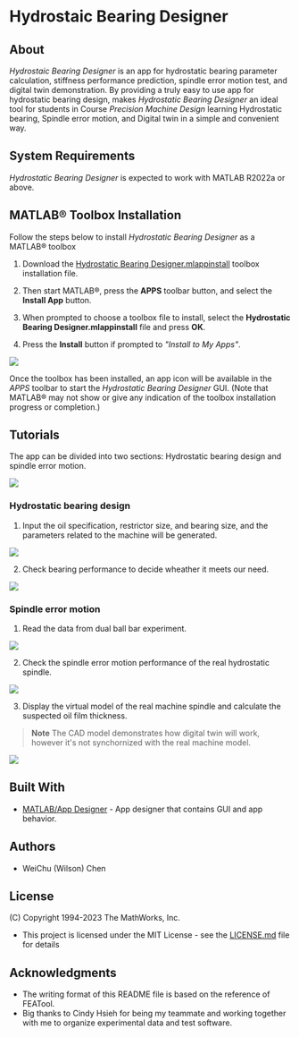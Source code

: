 # Hydrostaic Bearing Designer 


## About


_Hydrostaic Bearing Designer_ is an app for hydrostatic bearing parameter calculation, stiffness performance prediction, spindle error motion test, and digital twin demonstration. By providing a truly easy to use app for hydrostatic bearing design, makes _Hydrostatic Bearing Designer_ an ideal tool for students in  Course _Precision Machine Design_ learning Hydrostatic bearing, Spindle error motion, and Digital twin in a simple and convenient way.



## System Requirements


_Hydrostatic Bearing Designer_ is expected to work with MATLAB R2022a or above. 


## MATLAB® Toolbox Installation

Follow the steps below to install _Hydrostatic Bearing Designer_ as a MATLAB® toolbox

1) Download the
   [Hydrostatic Bearing Designer.mlappinstall](https://github.com/precise-simulation/featool-multiphysics/releases/latest/download/FEATool_Multiphysics.mlappinstall)
   toolbox installation file.

2) Then start MATLAB®, press the **APPS** toolbar button,
   and select the **Install App** button.

3) When prompted to choose a toolbox file to install, select the
   **Hydrostatic Bearing Designer.mlappinstall** file and press **OK**.

4) Press the **Install** button if prompted to _"Install to My Apps"_.

![](https://hackmd.io/_uploads/BJCKSpBt2.png)


Once the toolbox has been installed, an app icon will be available in
the _APPS_ toolbar to start the _Hydrostatic Bearing Designer_ GUI. (Note that MATLAB® may
not show or give any indication of the toolbox installation progress
or completion.)


## Tutorials

The app can be divided into two sections: Hydrostatic bearing design and spindle error motion.

![](https://hackmd.io/_uploads/SJXTdaHYh.png)


### Hydrostatic bearing design

1. Input the oil specification, restrictor size, and bearing size, and the parameters related to the machine will be generated.

![](https://hackmd.io/_uploads/HJe4YpBYh.png)

2. Check bearing performance to decide wheather it meets our need.

![](https://hackmd.io/_uploads/S1dEh6SFh.png)


### Spindle error motion

1. Read the data from dual ball bar experiment.

![](https://hackmd.io/_uploads/ryd5naHK3.png)

2. Check the spindle error motion performance of the real hydrostatic spindle.

![](https://hackmd.io/_uploads/ByIxTpSYn.png)

3. Display the virtual model of the real machine spindle and calculate the suspected oil film thickness.

>**Note**
>The CAD model demonstrates how digital twin will work, however it's not synchornized with the real machine model.

![](https://hackmd.io/_uploads/Hk4U6aSY2.png)



## Built With

* [MATLAB/App Designer](https://www.mathworks.com/products/matlab/app-designer.html) - App designer that contains GUI and app behavior.

## Authors

* WeiChu (Wilson) Chen

## License

(C) Copyright 1994-2023 The MathWorks, Inc.

* This project is licensed under the MIT License - see the [LICENSE.md](LICENSE.md) file for details

## Acknowledgments

* The writing format of this README file is based on the reference of FEATool.
* Big thanks to Cindy Hsieh for being my teammate and working together with me to organize experimental data and test software.